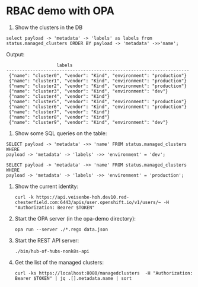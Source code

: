 # RBAC demo with OPA


1. Show the clusters in the DB

```
select payload -> 'metadata' -> 'labels' as labels from status.managed_clusters ORDER BY payload -> 'metadata' ->>'name';
```

Output:
```
			       labels
---------------------------------------------------------------------
 {"name": "cluster0", "vendor": "Kind", "environment": "production"}
 {"name": "cluster1", "vendor": "Kind", "environment": "production"}
 {"name": "cluster2", "vendor": "Kind", "environment": "production"}
 {"name": "cluster3", "vendor": "Kind", "environment": "dev"}
 {"name": "cluster4", "vendor": "Kind"}
 {"name": "cluster5", "vendor": "Kind", "environment": "production"}
 {"name": "cluster6", "vendor": "Kind", "environment": "production"}
 {"name": "cluster7", "vendor": "Kind"}
 {"name": "cluster8", "vendor": "Kind"}
 {"name": "cluster9", "vendor": "Kind", "environment": "dev"}
```

1. Show some SQL queries on the table:

```
SELECT payload -> 'metadata' ->> 'name' FROM status.managed_clusters WHERE 
payload -> 'metadata' -> 'labels' ->> 'environment' = 'dev';
```

```
SELECT payload -> 'metadata' ->> 'name' FROM status.managed_clusters WHERE 
payload -> 'metadata' -> 'labels' ->> 'environment' = 'production';
```

1. Show the current identity:

   ```
   curl -k https://api.veisenbe-hoh.dev10.red-chesterfield.com:6443/apis/user.openshift.io/v1/users/~ -H "Authorization: Bearer $TOKEN"
   ```

1. Start the OPA server (in the opa-demo directory):

   ```
   opa run --server ./*.rego data.json
   ```

1. Start the REST API server:

   ```
   ./bin/hub-of-hubs-nonk8s-api
   ```

1. Get the list of the managed clusters:

   ```
   curl -ks https://localhost:8080/managedclusters  -H "Authorization: Bearer $TOKEN" | jq .[].metadata.name | sort
   ```
